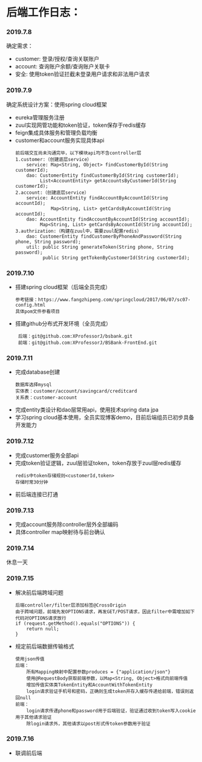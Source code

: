 # 后端工作日志：

### 2019.7.8
确定需求：
* customer: 登录/授权/查询关联账户
* account: 查询账户余额/查询账户关联卡
* 安全: 使用token验证拦截未登录用户请求和非法用户请求

### 2019.7.9
确定系统设计方案：使用spring cloud框架
* eureka管理服务注册
* zuul实现网管功能和token验证，token保存于redis缓存
* feign集成具体服务和管理负载均衡
* customer和account服务实现具体api
   ```
   前后端交互尚未沟通完毕，以下模块api均不含controller层
   1.customer:（创建底层service）
       service: Map<String, Object> findCustomerById(String customerId);
       dao: CustomerEntity findCustomerById(String customerId);
            List<AccountEntity> getAccountsByCustomerId(String customerId);
   2.account:（创建底层service）
       service: AccountEntity findAccountByAccountId(String accountId);
                Map<String, List> getCardsByAccountId(String accountId);
       dao: AccountEntity findAccountByAccountId(String accountId);
            Map<String, List> getCardsByAccountId(String accountId);
   3.authrization:（构建在zuul中，需要zuul配置redis）
       dao: CustomerEntity findCustomerByPhoneAndPassword(String phone, String password);
       util: public String generateToken(String phone, String password);
             public String getTokenByCustomerId(String customerId);
   ```

### 2019.7.10
* 搭建spring cloud框架（后端全员完成）
   ```
   参考链接：https://www.fangzhipeng.com/springcloud/2017/06/07/sc07-config.html
   具体pom文件参看项目
   ```
* 搭建github分布式开发环境（全员完成）
   ```
    后端：git@github.com:XProfessorJ/bsbank.git
    前端：git@github.com:XProfessorJ/BSBank-FrontEnd.git
   ```


### 2019.7.11
* 完成database创建
   ```
   数据库选择mysql
   实体表：customer/account/savingcard/creditcard
   关系表：customer-account
   ```
* 完成entity类设计和dao层常用api，使用技术spring data jpa
* 学习spring cloud基本使用，全员实现博客demo，目前后端组员已初步具备开发能力

### 2019.7.12
* 完成customer服务全部api
* 完成token验证逻辑，zuul层验证token，token存放于zuul层redis缓存
   ```
   redis中token存储规则<customerId,token>
   存储时常30分钟
   ```
* 前后端连接已打通

### 2019.7.13
* 完成account服务除controller层外全部编码
* 具体controller map映射待与前台确认

### 2019.7.14
休息一天

### 2019.7.15
* 解决前后端跨域问题
   ```
   后端controller/filter层添加标签@CrossOrigin
   由于跨域问题，前端先发OPTIONS请求，再发GET/POST请求，因此filter中需增加如下代码对OPTIONS请求放行
   if (request.getMethod().equals("OPTIONS")) {
       return null;
   }
   ```
* 规定前后端数据传输格式
   ```
   使用json传值
   后端：
       所有Mapping映射中配置参数produces = {"application/json"}
       使用@RequestBody获取前端参数，以Map<String, Object>格式向前端传值
       增加传值实体类TokenEntity和AccountWithTokenEntity
       login请求验证手机号和密码，正确则生成token并存入缓存传递给前端，错误则返回null
   前端：
       login请求传递phone和password用于后端验证，验证通过收到token写入cookie用于其他请求验证
       除login请求外，其他请求以post形式传token参数用于验证
   ```
   
### 2019.7.16
* 联调前后端